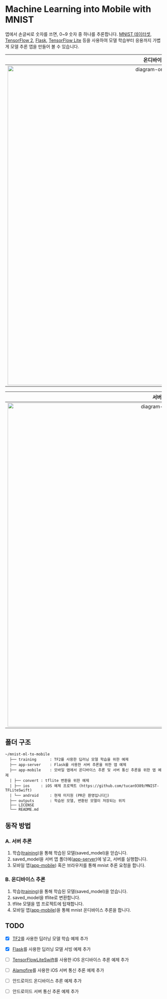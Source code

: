 # Machine Learning into Mobile with MNIST

앱에서 손글씨로 숫자를 쓰면, 0~9 숫자 중 하나를 추론합니다. [MNIST 데이터셋](http://yann.lecun.com/exdb/mnist/), [TensorFlow 2](https://www.tensorflow.org), [Flask](https://flask.palletsprojects.com), [TensorFlow Lite](https://www.tensorflow.org/lite) 등을 사용하여 모델 학습부터 응용까지 가볍게 모델 추론 앱을 만들어 볼 수 있습니다.

|                    온디바이스 추론 플로우                    |
| :----------------------------------------------------------: |
| <img width="1029" alt="diagram-ondevice-inference" src="https://user-images.githubusercontent.com/37643248/87227935-ede85500-c3d8-11ea-849c-bfb57595d0c7.png"> |

|                       서버 추론 플로우                       |
| :----------------------------------------------------------: |
| <img width="1043" alt="diagram-server-inference" src="https://user-images.githubusercontent.com/37643248/87227936-f04aaf00-c3d8-11ea-987c-6dfaf7caf2a8.png"> |

## 폴더 구조

```
~/mnist-ml-to-mobile
  ├── training		: TF2를 사용한 딥러닝 모델 학습을 위한 예제
  ├── app-server	: Flask를 사용한 서버 추론을 위한 앱 예제
  ├── app-mobile	: 모바일 앱에서 온디바이스 추론 및 서버 통신 추론을 위한 앱 예제
  |	├── convert	: tflite 변환을 위한 예제
  |	├── ios		: iOS 예제 프로젝트 (https://github.com/tucan9389/MNIST-TFLiteSwift)
  |	└── android     : 현재 미지원 (PR은 환영입니다🎉)
  ├── outputs		: 학습된 모델, 변환된 모델이 저장되는 위치
  ├── LICENSE
  └── README.md
```

## 동작 방법

### A. 서버 추론

1. 학습([training](training))을 통해 학습된 모델(saved_model)을 얻습니다.
2. saved_model을 서버 앱 폴더에([app-server](app-server))에 넣고, 서버를 실행합니다.
3. 모바일 앱([app-mobile](app-mobile)) 혹은 브라우저를 통해 mnist 추론 요청을 합니다.

### B. 온디바이스 추론

1. 학습([training](training))을 통해 학습된 모델(saved_model)을 얻습니다.
2. saved_model을 tflite로 변환합니다.
3. tflite 모델을 앱 프로젝트에 탑재합니다.
4. 모바일 앱([app-mobile](app-mobile))을 통해 mnist 온디바이스 추론을 합니다.

## TODO

- [x] [TF2](https://www.tensorflow.org)를 사용한 딥러닝 모델 학습 예제 추가
- [x] [Flask](https://flask.palletsprojects.com)를 사용한 딥러닝 모델 서빙 예제 추가
- [ ] [TensorFlowLiteSwift](https://www.tensorflow.org/lite/guide/ios)를 사용한 iOS 온디바이스 추론 예제 추가
- [ ] [Alamofire](https://github.com/Alamofire/Alamofire)를 사용한 iOS 서버 통신 추론 예제 추가
- [ ] 안드로이드 온디바이스 추론 예제 추가
- [ ] 안드로이드 서버 통신 추론 예제 추가

